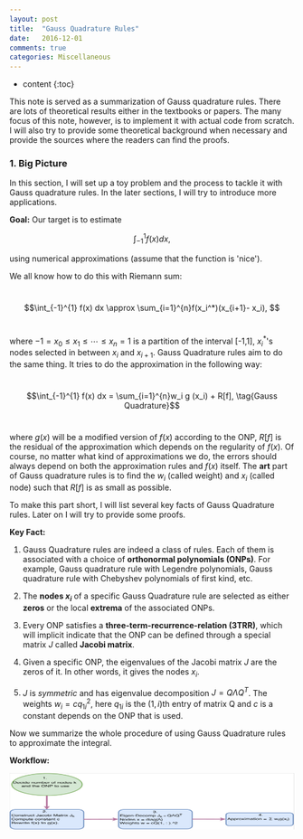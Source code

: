 ```yaml
---
layout: post
title:  "Gauss Quadrature Rules"
date:   2016-12-01
comments: true
categories: Miscellaneous
---
```

* content
{:toc}

This note is served as a summarization of Gauss quadrature rules. There are lots of theoretical results either in the textbooks or papers. The many focus of this note, however, is to implement it with actual code from scratch. I will also try to provide some theoretical background when necessary and provide the sources where the readers can find the proofs. 

### 1. Big Picture

In this section, I will set up a toy problem and the process to tackle it with Gauss quadrature rules. In the later sections, I will try to introduce more applications. 

__Goal:__ Our target is to estimate 

$$\int_{-1}^{1} f(x) dx, $$

using numerical approximations (assume that the function is 'nice').

We all know how to do this with Riemann sum:

&nbsp;
$$\int_{-1}^{1} f(x) dx \approx \sum_{i=1}^{n}f(x_i^*)(x_{i+1}- x_i), $$
&nbsp;

where $-1=x_0\leq x_1 \leq \cdots \leq x_n = 1$ is a partition of the interval [-1,1], $x_i^*$'s nodes selected in between $x_i$ and $x_{i+1}$.
Gauss Quadrature rules aim to do the same thing. It tries to do the approximation in the following way:

&nbsp;
$$\int_{-1}^{1} f(x) dx = \sum_{i=1}^{n}w_i g (x_i) + R[f], \tag{Gauss Quadrature}$$
&nbsp;

where $g(x)$ will be a modified version of $f(x)$ according to the ONP, $R[f]$ is the residual of the approximation which depends on the regularity of $f(x)$. Of course, no matter what kind of approximations we do, the errors should always depend on both the approximation rules and $f(x)$ itself. The __art__ part of Gauss quadrature rules is to find the $w_i$ (called weight) and $x_i$ (called node) such that $R[f]$ is as small as possible.

To make this part short, I will list several key facts of Gauss Quadrature rules. Later on I will try to provide some proofs.

__Key Fact:__

1.  Gauss Quadrature rules are indeed a class of rules. Each of them is associated with a choice of __orthonormal polynomials (ONPs)__. For example, Gauss quadrature rule with Legendre polynomials, Gauss quadrature rule with Chebyshev polynomials of first kind, etc.

2.  The __nodes $x_i$__ of a specific Gauss Quadrature rule are selected as either __zeros__ or the local __extrema__ of the associated ONPs. 

3.  Every ONP satisfies a __three-term-recurrence-relation (3TRR)__, which will implicit indicate that the ONP can be defined through a special matrix $J$ called __Jacobi matrix__. 

4.  Given a specific ONP, the eigenvalues of the Jacobi matrix $J$ are the zeros of it. In other words, it gives the nodes $x_i$.

5.  $J$ is _symmetric_ and has eigenvalue decomposition  $J = Q\Lambda Q^T$. The weights $w_i = c q_{1i}^2$, here $q_{1i}$ is the $(1,i)$th entry of matrix Q and $c$ is a constant depends on the ONP that is used. 

Now we summarize the whole procedure of using Gauss Quadrature rules to approximate the integral.

__Workflow:__

<div> <center><img src="/Img/Gauss_Quadrature.png" alt=" " align="middle" height="100" width="600"></center> </div>